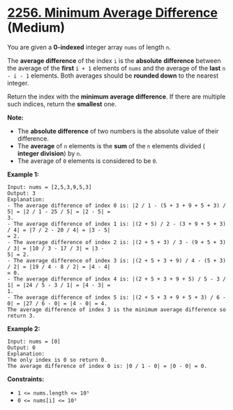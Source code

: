 # [2256. Minimum Average Difference][link] (Medium)

[link]: https://leetcode.com/problems/minimum-average-difference/

You are given a **0-indexed** integer array `nums` of length `n`.

The **average difference** of the index `i` is the **absolute** **difference** between the average
of the **first** `i + 1` elements of `nums` and the average of the **last** `n - i - 1` elements. Both
averages should be **rounded down** to the nearest integer.

Return the index with the **minimum average difference**. If there are multiple such indices, return
the **smallest** one.

**Note:**

- The **absolute difference** of two numbers is the absolute value of their difference.
- The **average** of `n` elements is the **sum** of the `n` elements divided ( **integer division**)
by `n`.
- The average of `0` elements is considered to be `0`.

**Example 1:**

```
Input: nums = [2,5,3,9,5,3]
Output: 3
Explanation:
- The average difference of index 0 is: |2 / 1 - (5 + 3 + 9 + 5 + 3) / 5| = |2 / 1 - 25 / 5| = |2 - 5| =
3.
- The average difference of index 1 is: |(2 + 5) / 2 - (3 + 9 + 5 + 3) / 4| = |7 / 2 - 20 / 4| = |3 - 5|
= 2.
- The average difference of index 2 is: |(2 + 5 + 3) / 3 - (9 + 5 + 3) / 3| = |10 / 3 - 17 / 3| = |3 -
5| = 2.
- The average difference of index 3 is: |(2 + 5 + 3 + 9) / 4 - (5 + 3) / 2| = |19 / 4 - 8 / 2| = |4 - 4|
= 0.
- The average difference of index 4 is: |(2 + 5 + 3 + 9 + 5) / 5 - 3 / 1| = |24 / 5 - 3 / 1| = |4 - 3| =
1.
- The average difference of index 5 is: |(2 + 5 + 3 + 9 + 5 + 3) / 6 - 0| = |27 / 6 - 0| = |4 - 0| = 4.
The average difference of index 3 is the minimum average difference so return 3.
```

**Example 2:**

```
Input: nums = [0]
Output: 0
Explanation:
The only index is 0 so return 0.
The average difference of index 0 is: |0 / 1 - 0| = |0 - 0| = 0.
```

**Constraints:**

- `1 <= nums.length <= 10⁵`
- `0 <= nums[i] <= 10⁵`
